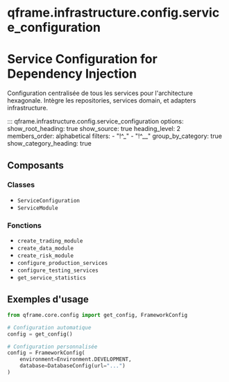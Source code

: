 # qframe.infrastructure.config.service_configuration


Service Configuration for Dependency Injection
==============================================

Configuration centralisée de tous les services pour l'architecture hexagonale.
Intègre les repositories, services domain, et adapters infrastructure.


::: qframe.infrastructure.config.service_configuration
    options:
      show_root_heading: true
      show_source: true
      heading_level: 2
      members_order: alphabetical
      filters:
        - "!^_"
        - "!^__"
      group_by_category: true
      show_category_heading: true

## Composants

### Classes

- `ServiceConfiguration`
- `ServiceModule`

### Fonctions

- `create_trading_module`
- `create_data_module`
- `create_risk_module`
- `configure_production_services`
- `configure_testing_services`
- `get_service_statistics`

## Exemples d'usage


```python
from qframe.core.config import get_config, FrameworkConfig

# Configuration automatique
config = get_config()

# Configuration personnalisée
config = FrameworkConfig(
    environment=Environment.DEVELOPMENT,
    database=DatabaseConfig(url="...")
)
```
